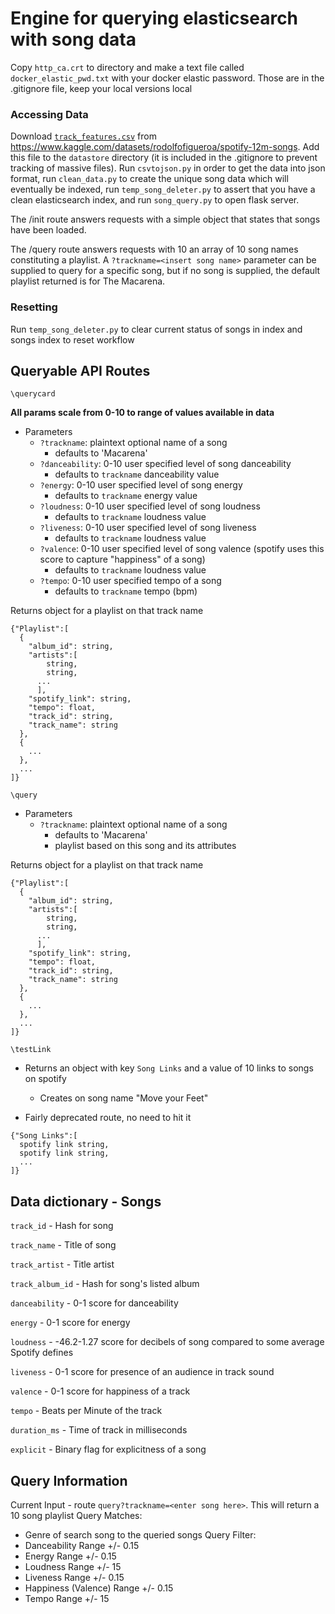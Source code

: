 # Engine for querying elasticsearch with song data

Copy `http_ca.crt` to directory and make a text file called `docker_elastic_pwd.txt` with your docker elastic password.
Those are in the .gitignore file, keep your local versions local

### Accessing Data

Download [`track_features.csv`](https://www.kaggle.com/datasets/rodolfofigueroa/spotify-12m-songs) from https://www.kaggle.com/datasets/rodolfofigueroa/spotify-12m-songs. Add this file to the `datastore` directory (it is included in the .gitignore to prevent tracking of massive files). Run `csvtojson.py` in order to get the data into json format, run `clean_data.py` to create the unique song data which will eventually be indexed, run `temp_song_deleter.py` to assert that you have a clean elasticsearch index, and run `song_query.py` to open flask server.

The /init route answers requests with a simple object that states that songs have been loaded.

The /query route answers requests with 10 an array of 10 song names constituting a playlist. A `?trackname=<insert song name>` parameter can be supplied to query for a specific song, but if no song is supplied, the default playlist returned is for The Macarena.

### Resetting

Run `temp_song_deleter.py` to clear current status of songs in index and songs index to reset workflow

## Queryable API Routes

`\querycard`

**All params scale from 0-10 to range of values available in data**
- Parameters 
  - `?trackname`: plaintext optional name of a song
    - defaults to 'Macarena'
  - `?danceability`: 0-10 user specified level of song danceability
    - defaults to `trackname` danceability value
  - `?energy`: 0-10 user specified level of song energy
    - defaults to `trackname` energy value
  - `?loudness`: 0-10 user specified level of song loudness
    - defaults to `trackname` loudness value
  - `?liveness`: 0-10 user specified level of song liveness
    - defaults to `trackname` loudness value
  - `?valence`: 0-10 user specified level of song valence (spotify uses this score to capture "happiness" of a song)
    - defaults to `trackname` loudness value
  - `?tempo`: 0-10 user specified tempo of a song
    - defaults to `trackname` tempo (bpm)

Returns object for a playlist on that track name

```
{"Playlist":[
  {
    "album_id": string,
    "artists":[
        string,
        string,
      ...
      ],
    "spotify_link": string,
    "tempo": float,
    "track_id": string,
    "track_name": string
  },
  {
    ...
  },
  ...
]}
```

`\query`

- Parameters
  - `?trackname`: plaintext optional name of a song 
    - defaults to 'Macarena'
    - playlist based on this song and its attributes

Returns object for a playlist on that track name

```
{"Playlist":[
  {
    "album_id": string,
    "artists":[
        string,
        string,
      ...
      ],
    "spotify_link": string,
    "tempo": float,
    "track_id": string,
    "track_name": string
  },
  {
    ...
  },
  ...
]}
```

`\testLink`

- Returns an object with key `Song Links` and a value of 10 links to songs on spotify
  - Creates on song name "Move your Feet"

- Fairly deprecated route, no need to hit it

```
{"Song Links":[
  spotify link string,
  spotify link string,
  ...
]}
```

## Data dictionary - Songs
`track_id` - Hash for song

`track_name` - Title of song

`track_artist` - Title artist

`track_album_id` - Hash for song's listed album

`danceability` - 0-1 score for danceability 

`energy` - 0-1 score for energy

`loudness` - -46.2-1.27 score for decibels of song compared to some average Spotify defines

`liveness` - 0-1 score for presence of an audience in track sound

`valence` - 0-1 score for happiness of a track

`tempo` - Beats per Minute of the track

`duration_ms` - Time of track in milliseconds

`explicit` - Binary flag for explicitness of a song

## Query Information
Current Input - route `query?trackname=<enter song here>`. This will return a 10 song playlist 
Query Matches:
  - Genre of search song to the queried songs
Query Filter:
  - Danceability Range +/- 0.15
  - Energy Range +/- 0.15
  - Loudness Range +/- 15
  - Liveness Range +/- 0.15
  - Happiness (Valence) Range +/- 0.15
  - Tempo Range +/- 15

